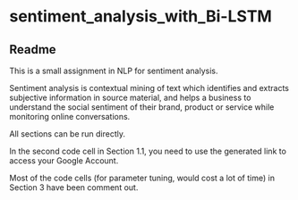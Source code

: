 # sentiment_analysis_with_Bi-LSTM

## Readme

This is a small assignment in NLP for sentiment analysis.

Sentiment analysis is contextual mining of text which identifies and extracts subjective information in source material, and helps a business to understand the social sentiment of their brand, product or service while monitoring online conversations.

All sections can be run directly.

In the second code cell in Section 1.1, you need to use the generated link to access your Google Account.

Most of the code cells (for parameter tuning, would cost a lot of time) in Section 3 have been comment out.
